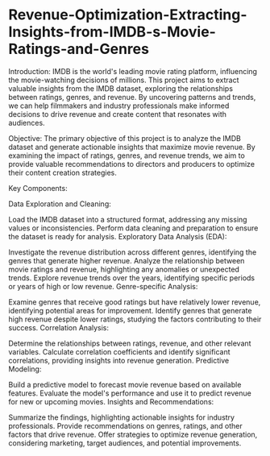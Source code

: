# Revenue-Optimization-Extracting-Insights-from-IMDB-s-Movie-Ratings-and-Genres

Introduction:
IMDB is the world's leading movie rating platform, influencing the movie-watching decisions of millions. This project aims to extract valuable insights from the IMDB dataset, exploring the relationships between ratings, genres, and revenue. By uncovering patterns and trends, we can help filmmakers and industry professionals make informed decisions to drive revenue and create content that resonates with audiences.

Objective:
The primary objective of this project is to analyze the IMDB dataset and generate actionable insights that maximize movie revenue. By examining the impact of ratings, genres, and revenue trends, we aim to provide valuable recommendations to directors and producers to optimize their content creation strategies.

Key Components:

Data Exploration and Cleaning:

Load the IMDB dataset into a structured format, addressing any missing values or inconsistencies.
Perform data cleaning and preparation to ensure the dataset is ready for analysis.
Exploratory Data Analysis (EDA):

Investigate the revenue distribution across different genres, identifying the genres that generate higher revenue.
Analyze the relationship between movie ratings and revenue, highlighting any anomalies or unexpected trends.
Explore revenue trends over the years, identifying specific periods or years of high or low revenue.
Genre-specific Analysis:

Examine genres that receive good ratings but have relatively lower revenue, identifying potential areas for improvement.
Identify genres that generate high revenue despite lower ratings, studying the factors contributing to their success.
Correlation Analysis:

Determine the relationships between ratings, revenue, and other relevant variables.
Calculate correlation coefficients and identify significant correlations, providing insights into revenue generation.
Predictive Modeling:

Build a predictive model to forecast movie revenue based on available features.
Evaluate the model's performance and use it to predict revenue for new or upcoming movies.
Insights and Recommendations:

Summarize the findings, highlighting actionable insights for industry professionals.
Provide recommendations on genres, ratings, and other factors that drive revenue.
Offer strategies to optimize revenue generation, considering marketing, target audiences, and potential improvements.
